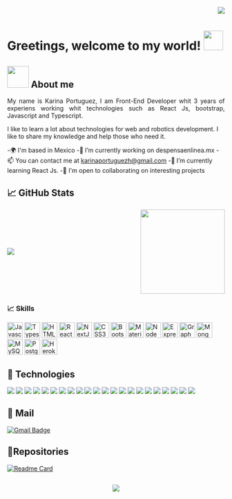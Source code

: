 <p align="right"> 
<a href="https://github.com/karinaportuguez">
  <img src="https://komarev.com/ghpvc/?username=karinaportuguez&style=flat-square" />
</a>
</p>


# Greetings, welcome to my world! <img src="https://66.media.tumblr.com/ba8c705edd2bed0a28d9458811155d69/tumblr_onxkyoloha1w05w8zo1_500.gif" width="45px">

## <img src="https://media.giphy.com/media/VgCDAzcKvsR6OM0uWg/giphy.gif" width="50"> About me

<p style="text-align: justify">
My name is Karina Portuguez, I am Front-End Developer whit 3 years of experiens working whit technologies such as React Js, bootstrap, Javascript and Typescript. 

I like to learn a lot about technologies for web and robotics development. I like to share my knowledge and help those who need it.
</p>

-🌍  I'm based in Mexico
-🔭 I’m currently working on despensaenlinea.mx
-📫  You can contact me at karinaportuguezh@gmail.com
-🌱 I’m currently learning React Js.
-🤝  I'm open to collaborating on interesting projects
  



## :chart_with_upwards_trend: GitHub Stats
<div style="width: 100%; display: flex; align-items:center; justify-content: space-between;">
<img src="https://github-readme-stats.vercel.app/api?username=karinaportuguez&show_icons=true&theme=dracula" />
<img height="195px" src="https://github-readme-stats.vercel.app/api/top-langs/?username=karinaportuguez&langs_count=3&theme=dracula" />
</div>



<!--
**karinaportuguez/karinaportuguez** is a ✨ _special_ ✨ repository because its `README.md` (this file) appears on your GitHub profile.

Here are some ideas to get you started:

- 🔭 I’m currently working on ...
- 🌱 I’m currently learning ...
- 👯 I’m looking to collaborate on ...
- 🤔 I’m looking for help with ...
- 💬 Ask me about ...
- 📫 How to reach me: ...
- 😄 Pronouns: ...
- ⚡ Fun fact: ...
-->

<!--
```javascript
const karinaPortuguez = {
    askMeAbout: ["software engineer", "web dev", "tech"],
    technologies:{
        backEnd: ["nodejs"],
        fronEnd: ["react js"],
        database: ["mongo","mySql"],
        devOps: ["AWS"],
}
```


[![Top Langs](https://github-readme-stats.vercel.app/api/top-langs/?username=karinaportuguez&theme=dracula&layout=compact)](https://github.com/karinaportuguez)



-->

### :chart_with_upwards_trend: Skills

<p align="left">
<a href="https://developer.mozilla.org/en-US/docs/Web/JavaScript" target="_blank" rel="noreferrer"><img src="https://raw.githubusercontent.com/danielcranney/readme-generator/main/public/icons/skills/javascript-colored.svg" width="36" height="36" alt="Javascript" /></a>
<a href="https://www.typescriptlang.org/" target="_blank" rel="noreferrer"><img src="https://raw.githubusercontent.com/danielcranney/readme-generator/main/public/icons/skills/typescript-colored.svg" width="36" height="36" alt="Typescript" /></a>
<a href="https://developer.mozilla.org/en-US/docs/Glossary/HTML5" target="_blank" rel="noreferrer"><img src="https://raw.githubusercontent.com/danielcranney/readme-generator/main/public/icons/skills/html5-colored.svg" width="36" height="36" alt="HTML5" /></a>
<a href="https://reactjs.org/" target="_blank" rel="noreferrer"><img src="https://raw.githubusercontent.com/danielcranney/readme-generator/main/public/icons/skills/react-colored.svg" width="36" height="36" alt="React" /></a>
<a href="https://nextjs.org/docs" target="_blank" rel="noreferrer"><img src="https://raw.githubusercontent.com/danielcranney/readme-generator/main/public/icons/skills/nextjs-colored-dark.svg" width="36" height="36" alt="NextJs" /></a>
<a href="https://www.w3.org/TR/CSS/#css" target="_blank" rel="noreferrer"><img src="https://raw.githubusercontent.com/danielcranney/readme-generator/main/public/icons/skills/css3-colored.svg" width="36" height="36" alt="CSS3" /></a>
<a href="https://getbootstrap.com/" target="_blank" rel="noreferrer"><img src="https://raw.githubusercontent.com/danielcranney/readme-generator/main/public/icons/skills/bootstrap-colored.svg" width="36" height="36" alt="Bootstrap" /></a>
<a href="https://mui.com/" target="_blank" rel="noreferrer"><img src="https://raw.githubusercontent.com/danielcranney/readme-generator/main/public/icons/skills/materialui-colored.svg" width="36" height="36" alt="Material UI" /></a>
<a href="https://nodejs.org/en/" target="_blank" rel="noreferrer"><img src="https://raw.githubusercontent.com/danielcranney/readme-generator/main/public/icons/skills/nodejs-colored.svg" width="36" height="36" alt="NodeJS" /></a>
<a href="https://expressjs.com/" target="_blank" rel="noreferrer"><img src="https://raw.githubusercontent.com/danielcranney/readme-generator/main/public/icons/skills/express-colored-dark.svg" width="36" height="36" alt="Express" /></a>
<a href="https://graphql.org/" target="_blank" rel="noreferrer"><img src="https://raw.githubusercontent.com/danielcranney/readme-generator/main/public/icons/skills/graphql-colored.svg" width="36" height="36" alt="GraphQL" /></a>
<a href="https://www.mongodb.com/" target="_blank" rel="noreferrer"><img src="https://raw.githubusercontent.com/danielcranney/readme-generator/main/public/icons/skills/mongodb-colored.svg" width="36" height="36" alt="MongoDB" /></a>
<a href="https://www.mysql.com/" target="_blank" rel="noreferrer"><img src="https://raw.githubusercontent.com/danielcranney/readme-generator/main/public/icons/skills/mysql-colored.svg" width="36" height="36" alt="MySQL" /></a>
<a href="https://www.postgresql.org/" target="_blank" rel="noreferrer"><img src="https://raw.githubusercontent.com/danielcranney/readme-generator/main/public/icons/skills/postgresql-colored.svg" width="36" height="36" alt="PostgreSQL" /></a>
<a href="https://www.heroku.com/" target="_blank" rel="noreferrer"><img src="https://raw.githubusercontent.com/danielcranney/readme-generator/main/public/icons/skills/heroku-colored.svg" width="36" height="36" alt="Heroku" /></a>
</p>

## :toolbox: Technologies
<div>
  <img src="https://img.shields.io/badge/OS-Linux-informational?style=flat&logo=linux&logoColor=white&color=fc8f30&labelColor=1A1B27" />
  <img src="https://img.shields.io/badge/Tool-React.js-informational?style=flat&logo=react&logoColor=23282C34&color=2088FF&labelColor=1A1B27" />
  <img src="https://img.shields.io/badge/Tool-Next.js-informational?style=flat&logo=next.js&logoColor=white&color=white&labelColor=1A1B27" />
  <img src="https://img.shields.io/badge/DB-MongoDB-informational?style=flat&logo=mongodb&color=10ab50&labelColor=1A1B27" />
  <img src="https://img.shields.io/badge/Tool-Node.js-informational?style=flat&logo=node.js&logoColor=026e00&color=026e00&labelColor=1A1B27" />
  <img src="https://img.shields.io/badge/Technology-Typescript-informational?style=flat&logo=typescript&logoColor=2f74c0&color=2f74c0&labelColor=1A1B27" />
  <img src="https://img.shields.io/badge/Technology-Javascript-informational?style=flat&logo=javascript&logoColor=f7e018&color=f7e018&labelColor=1A1B27" />
  <img src="https://img.shields.io/badge/Tool-StyledComponents-informational?style=flat&logo=styledcomponents&logoColor=white&color=3d3d3d&labelColor=1A1B27" />
  <img src="https://img.shields.io/badge/Editor-VSCode-informational?style=flat&logo=visualstudiocode&logoColor=007bcd&color=007bcd&labelColor=1A1B27" />
  <img src="https://img.shields.io/badge/Technology-HTML5-informational?style=flat&logo=html5&logoColor=e44f26&color=e44f26&labelColor=1A1B27" />
  <img src="https://img.shields.io/badge/Technology-CSS3-informational?style=flat&logo=css3&logoColor=0070ba&color=0070ba&labelColor=1A1B27" />
  
  <img src="https://img.shields.io/badge/Technology-Sass-informational?style=flat&logo=sass&logoColor=white&color=white&labelColor=d56ea3" />
  
  <img src="https://img.shields.io/badge/Tool-Git-informational?style=flat&logo=git&logoColor=e6421c&color=e6421c&labelColor=1A1B27" />
  <img src="https://img.shields.io/badge/Tool-GitHub-informational?style=flat&logo=github&logoColor=white&color=24282e&labelColor=1A1B27" />
  <img src="https://img.shields.io/badge/Tool-Bitbucket-informational?style=flat&logo=bitbucket&logoColor=267ff6&color=253858&labelColor=1A1B27" />
  <img src="https://img.shields.io/badge/Tool-MaterialUI-informational?style=flat&logo=materialui&logoColor=00b0ff&color=00b0ff&labelColor=1A1B27" />
  <img src="https://img.shields.io/badge/Editor-Sublime%20Text-informational?style=flat&logo=sublime-text&logoColor=ff9900&color=ff9900&labelColor=494949" />
  
  
  <img src="https://img.shields.io/badge/-Bootstrap-563D7C?style=flat-square&logo=bootstrap" />
  <img src="http://img.shields.io/badge/-Abode%20Photoshop-26C9FF?style=flat-square&logo=adobe-photoshop&logoColor=ffffff" />
  <img src="http://img.shields.io/badge/-Abode%20Illustrator-FC8F30?style=flat-square&logo=adobe-illustrator&logoColor=ffffff" />
  <img src="http://img.shields.io/badge/-Figma-30333c?style=flat-square&logo=figma&logoColor=ffffff" />
  <img src="https://img.shields.io/badge/-MySQL-black?style=flat-square&logo=mysql" />

  
</div>

## 💌 Mail

[![Gmail Badge](https://img.shields.io/badge/-Gmail-c14438?style=flat-square&logo=Gmail&logoColor=white&link=mailto:karinaportuguezh@gmail.com)](mailto:karinaportuguezh@gmail.com)

## 📂Repositories

[![Readme Card](https://github-readme-stats.vercel.app/api/pin/?username=karinaportuguez&theme=dracula&show_icons=true&repo=Git-y-Github)](https://github.com/karinaportuguez/Git-y-Github)

##

<p align="center"><img src="./assets/giphy.gif" > </p> 
